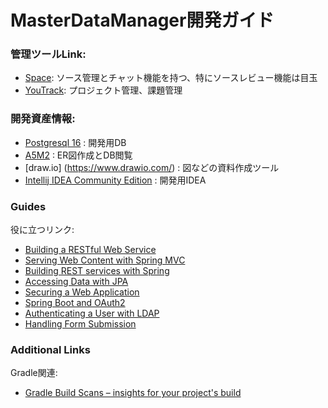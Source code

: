 # MasterDataManager開発ガイド

### 管理ツールLink:
* [Space](https://mdm.jetbrains.space/): ソース管理とチャット機能を持つ、特にソースレビュー機能は目玉
* [YouTrack](https://jhwb505.youtrack.cloud/dashboard): プロジェクト管理、課題管理

### 開発資産情報:
* [Postgresql 16](https://www.postgresql.org/download/) : 開発用DB
* [A5M2](https://a5m2.mmatsubara.com/) : ER図作成とDB閲覧
* [draw.io] (https://www.drawio.com/) : 図などの資料作成ツール
* [Intellij IDEA Community Edition](https://www.jetbrains.com/idea/download/?section=windows) : 開発用IDEA

### Guides
役に立つリンク:
* [Building a RESTful Web Service](https://spring.io/guides/gs/rest-service/)
* [Serving Web Content with Spring MVC](https://spring.io/guides/gs/serving-web-content/)
* [Building REST services with Spring](https://spring.io/guides/tutorials/rest/)
* [Accessing Data with JPA](https://spring.io/guides/gs/accessing-data-jpa/)
* [Securing a Web Application](https://spring.io/guides/gs/securing-web/)
* [Spring Boot and OAuth2](https://spring.io/guides/tutorials/spring-boot-oauth2/)
* [Authenticating a User with LDAP](https://spring.io/guides/gs/authenticating-ldap/)
* [Handling Form Submission](https://spring.io/guides/gs/handling-form-submission/)

### Additional Links
Gradle関連:
* [Gradle Build Scans – insights for your project's build](https://scans.gradle.com#gradle)

